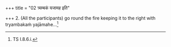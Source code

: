 +++
title = "02 त्र्यम्बकं यजामह इति"

+++
2. (All the participants) go round the fire keeping it to the right with tryambakaṁ yajāmahe...[^1]  


[^1]: TS I.8.6.i.  
